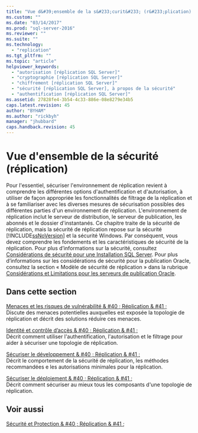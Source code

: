 ```yaml
---
title: "Vue d&#39;ensemble de la s&#233;curit&#233; (r&#233;plication) | Microsoft Docs"
ms.custom: ""
ms.date: "03/14/2017"
ms.prod: "sql-server-2016"
ms.reviewer: ""
ms.suite: ""
ms.technology: 
  - "replication"
ms.tgt_pltfrm: ""
ms.topic: "article"
helpviewer_keywords: 
  - "autorisation [réplication SQL Server]"
  - "cryptographie [réplication SQL Server]"
  - "chiffrement [réplication SQL Server]"
  - "sécurité [réplication SQL Server], à propos de la sécurité"
  - "authentification [réplication SQL Server]"
ms.assetid: 27828fe4-3b54-4c33-886e-08e8279e34b5
caps.latest.revision: 45
author: "BYHAM"
ms.author: "rickbyh"
manager: "jhubbard"
caps.handback.revision: 45
---
```

# Vue d&#39;ensemble de la s&#233;curit&#233; (r&#233;plication)
  Pour l'essentiel, sécuriser l'environnement de réplication revient à comprendre les différentes options d'authentification et d'autorisation, à utiliser de façon appropriée les fonctionnalités de filtrage de la réplication et à se familiariser avec les diverses mesures de sécurisation possibles des différentes parties d'un environnement de réplication. L'environnement de réplication inclut le serveur de distribution, le serveur de publication, les abonnés et le dossier d'instantanés. Ce chapitre traite de la sécurité de réplication, mais la sécurité de réplication repose sur la sécurité [!INCLUDE[ssNoVersion](../../../includes/ssnoversion-md.md)] et la sécurité Windows. Par conséquent, vous devez comprendre les fondements et les caractéristiques de sécurité de la réplication. Pour plus d’informations sur la sécurité, consultez [Considérations de sécurité pour une Installation SQL Server](../../../sql-server/install/security-considerations-for-a-sql-server-installation.md). Pour plus d’informations sur les considérations de sécurité pour la publication Oracle, consultez la section « Modèle de sécurité de réplication » dans la rubrique [Considérations et Limitations pour les serveurs de publication Oracle](../../../relational-databases/replication/non-sql/design-considerations-and-limitations-for-oracle-publishers.md).  
  
## Dans cette section  
 [Menaces et les risques de vulnérabilité & #40 ; Réplication & #41 ;](../../../relational-databases/replication/security/threat-and-vulnerability-mitigation-replication.md)  
 Discute des menaces potentielles auxquelles est exposée la topologie de réplication et décrit des solutions réduire ces menaces.  
  
 [Identité et contrôle d’accès & #40 ; Réplication & #41 ;](../../../relational-databases/replication/security/identity-and-access-control-replication.md)  
 Décrit comment utiliser l'authentification, l'autorisation et le filtrage pour aider à sécuriser une topologie de réplication.  
  
 [Sécuriser le développement & #40 ; Réplication & #41 ;](../../../relational-databases/replication/security/secure-development-replication.md)  
 Décrit le comportement de la sécurité de réplication, les méthodes recommandées e les autorisations minimales pour la réplication.  
  
 [Sécuriser le déploiement & #40 ; Réplication & #41 ;](../../../relational-databases/replication/security/secure-deployment-replication.md)  
 Décrit comment sécuriser au mieux tous les composants d'une topologie de réplication.  
  
## Voir aussi  
 [Sécurité et Protection & #40 ; Réplication & #41 ;](../../../relational-databases/replication/security/security-and-protection-replication.md)  
  
  